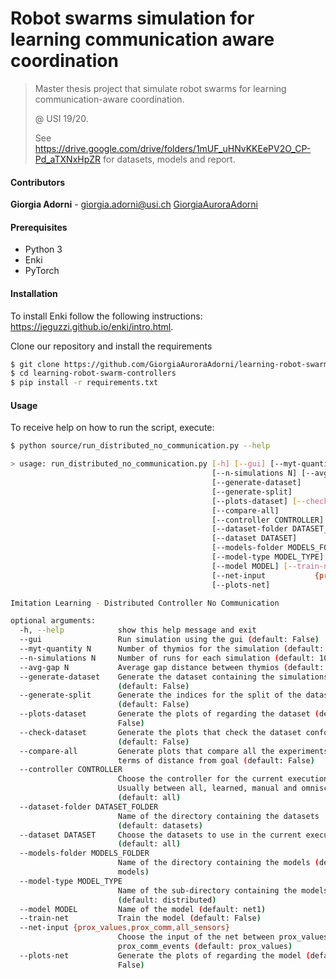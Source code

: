 # Robot swarms simulation for learning communication aware coordination
> Master thesis project that simulate robot swarms for learning communication-aware coordination. 
>
> @ USI 19/20.
>
> See <https://drive.google.com/drive/folders/1mUF_uHNvKKEePV2O_CP-Pd_aTXNxHpZR> for datasets, models and report.

#### Contributors

**Giorgia Adorni** - giorgia.adorni@usi.ch  [GiorgiaAuroraAdorni](https://github.com/GiorgiaAuroraAdorni)

#### Prerequisites

- Python 3
- Enki
- PyTorch

#### Installation

To install Enki follow the following instructions: https://jeguzzi.github.io/enki/intro.html.

Clone our repository and install the requirements

```sh
$ git clone https://github.com/GiorgiaAuroraAdorni/learning-robot-swarm-controllers
$ cd learning-robot-swarm-controllers
$ pip install -r requirements.txt
```

#### Usage

To receive help on how to run the script, execute:

```sh
$ python source/run_distributed_no_communication.py --help

> usage: run_distributed_no_communication.py [-h] [--gui] [--myt-quantity N]
                                             [--n-simulations N] [--avg-gap N]
                                             [--generate-dataset]
                                             [--generate-split]
                                             [--plots-dataset] [--check-dataset]
                                             [--compare-all]
                                             [--controller CONTROLLER]
                                             [--dataset-folder DATASET_FOLDER]
                                             [--dataset DATASET]
                                             [--models-folder MODELS_FOLDER]
                                             [--model-type MODEL_TYPE]
                                             [--model MODEL] [--train-net]
                                             [--net-input 			{prox_values,prox_comm,all_sensors}]
                                             [--plots-net]

Imitation Learning - Distributed Controller No Communication

optional arguments:
  -h, --help            show this help message and exit
  --gui                 Run simulation using the gui (default: False)
  --myt-quantity N      Number of thymios for the simulation (default: 5)
  --n-simulations N     Number of runs for each simulation (default: 1000)
  --avg-gap N           Average gap distance between thymios (default: 8)
  --generate-dataset    Generate the dataset containing the simulations
                        (default: False)
  --generate-split      Generate the indices for the split of the dataset
                        (default: False)
  --plots-dataset       Generate the plots of regarding the dataset (default:
                        False)
  --check-dataset       Generate the plots that check the dataset conformity
                        (default: False)
  --compare-all         Generate plots that compare all the experiments in
                        terms of distance from goal (default: False)
  --controller CONTROLLER
                        Choose the controller for the current execution.
                        Usually between all, learned, manual and omniscient
                        (default: all)
  --dataset-folder DATASET_FOLDER
                        Name of the directory containing the datasets
                        (default: datasets)
  --dataset DATASET     Choose the datasets to use in the current execution
                        (default: all)
  --models-folder MODELS_FOLDER
                        Name of the directory containing the models (default:
                        models)
  --model-type MODEL_TYPE
                        Name of the sub-directory containing the models
                        (default: distributed)
  --model MODEL         Name of the model (default: net1)
  --train-net           Train the model (default: False)
  --net-input {prox_values,prox_comm,all_sensors}
                        Choose the input of the net between prox_values and
                        prox_comm_events (default: prox_values)
  --plots-net           Generate the plots of regarding the model (default:
                        False)

```

